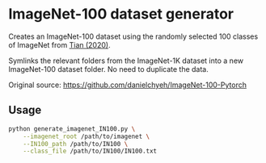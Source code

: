 
# ImageNet-100 dataset generator

Creates an ImageNet-100 dataset using the randomly selected 100 classes  of ImageNet from [Tian (2020)](https://arxiv.org/abs/1906.05849).

Symlinks the relevant folders from the ImageNet-1K dataset into a new
ImageNet-100 dataset folder. No need to duplicate the data.

Original source:
https://github.com/danielchyeh/ImageNet-100-Pytorch


## Usage

```bash
python generate_imagenet_IN100.py \
    --imagenet_root /path/to/imagenet \
    --IN100_path /path/to/IN100 \
    --class_file /path/to/IN100/IN100.txt
```
